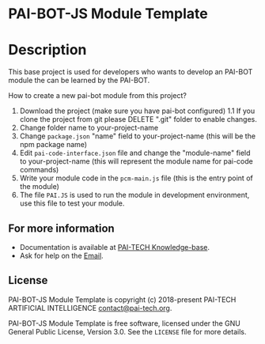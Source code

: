 # PAI-BOT-JS Module Template


 # Description

 This base project is used for developers who wants to develop an PAI-BOT module
 the can be learned by the PAI-BOT.

 How to create a new pai-bot module from this project?

 1. Download the project (make sure you have pai-bot configured)
 1.1 If you clone the project from git please DELETE ".git" folder to enable changes.
 2. Change folder name to your-project-name
 3. Change `package.json` "name" field to your-project-name (this will be the npm package name)
 4. Edit `pai-code-interface.json` file and change the "module-name" field  to your-project-name (this will represent the module name for pai-code commands)
 5. Write your module code in the `pcm-main.js` file (this is the entry point of the module)
 6. The file `PAI.JS` is used to run the module in development environment, use this file to test your module.



## For more information

+ Documentation is available at [PAI-TECH Knowledge-base](https://blog.pai-tech.org/knowledge-base).
+ Ask for help on the
[Email](mailto:community@pai-tech.org).



## License

PAI-BOT-JS Module Template is copyright (c) 2018-present PAI-TECH ARTIFICIAL INTELLIGENCE  <contact@pai-tech.org>.

PAI-BOT-JS Module Template is free software, licensed under the GNU General Public License, Version 3.0. See the
`LICENSE` file for more details.
